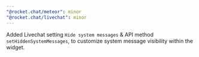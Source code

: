 ```yaml
---
"@rocket.chat/meteor": minor
"@rocket.chat/livechat": minor
---
```


Added Livechat setting `Hide system messages` & API method `setHiddenSystemMessages`, to customize system message visibility within the widget.
